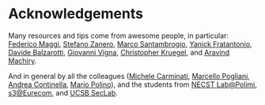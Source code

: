 # Acknowledgements
Many resources and tips come from awesome people, in particular: [Federico Maggi](https://maggi.cc/), [Stefano Zanero](http://zanero.org/), [Marco Santambrogio](http://home.deib.polimi.it/santambr/), [Yanick Fratantonio](http://www.s3.eurecom.fr/~yanick/), [Davide Balzarotti](http://s3.eurecom.fr/~balzarot/), [Giovanni Vigna](https://www.cs.ucsb.edu/~vigna/), [Christopher Kruegel](http://www.cs.ucsb.edu/~chris/), and [Aravind Machiry](https://machiry.github.io/).

And in general by all the colleagues ([Michele Carminati](https://dblp.org/pers/hd/c/Carminati:Michele), [Marcello Pogliani](https://twitter.com/mapogli/), [Andrea Continella](https://conand.me/), [Mario Polino](https://jinblack.it/)), and the students from [NECST Lab@Polimi](https://necst.it/), [s3@Eurecom](http://www.s3.eurecom.fr/), and [UCSB SecLab](https://seclab.cs.ucsb.edu/).
